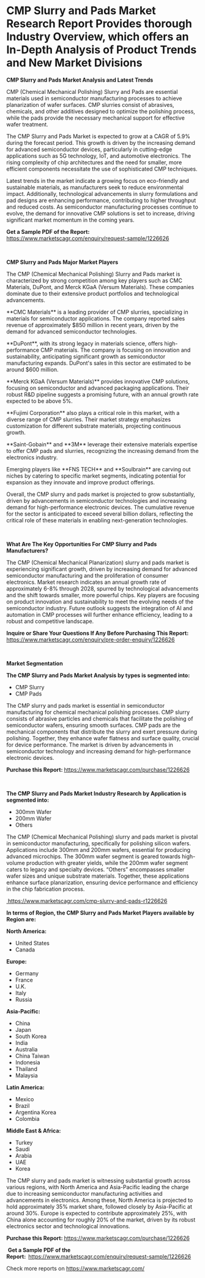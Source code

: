 <p><h1>CMP Slurry and Pads Market Research Report Provides thorough Industry Overview, which offers an In-Depth Analysis of Product Trends and New Market Divisions</h1></p><p><strong>CMP Slurry and Pads Market Analysis and Latest Trends</strong></p>
<p><p>CMP (Chemical Mechanical Polishing) Slurry and Pads are essential materials used in semiconductor manufacturing processes to achieve planarization of wafer surfaces. CMP slurries consist of abrasives, chemicals, and other additives designed to optimize the polishing process, while the pads provide the necessary mechanical support for effective wafer treatment.</p><p>The CMP Slurry and Pads Market is expected to grow at a CAGR of 5.9% during the forecast period. This growth is driven by the increasing demand for advanced semiconductor devices, particularly in cutting-edge applications such as 5G technology, IoT, and automotive electronics. The rising complexity of chip architectures and the need for smaller, more efficient components necessitate the use of sophisticated CMP techniques.</p><p>Latest trends in the market indicate a growing focus on eco-friendly and sustainable materials, as manufacturers seek to reduce environmental impact. Additionally, technological advancements in slurry formulations and pad designs are enhancing performance, contributing to higher throughput and reduced costs. As semiconductor manufacturing processes continue to evolve, the demand for innovative CMP solutions is set to increase, driving significant market momentum in the coming years.</p></p>
<p><strong>Get a Sample PDF of the Report:&nbsp;</strong> <a href="https://www.marketscagr.com/enquiry/request-sample/1226626?utm_campaign=3195&utm_medium=2&utm_source=Github&utm_content=ia&utm_term=06042025&utm_id=cmp-slurry-and-pads">https://www.marketscagr.com/enquiry/request-sample/1226626</a></p>
<p>&nbsp;</p>
<p><strong>CMP Slurry and Pads Major Market Players</strong></p>
<p><p>The CMP (Chemical Mechanical Polishing) Slurry and Pads market is characterized by strong competition among key players such as CMC Materials, DuPont, and Merck KGaA (Versum Materials). These companies dominate due to their extensive product portfolios and technological advancements.</p><p>**CMC Materials** is a leading provider of CMP slurries, specializing in materials for semiconductor applications. The company reported sales revenue of approximately $850 million in recent years, driven by the demand for advanced semiconductor technologies.</p><p>**DuPont**, with its strong legacy in materials science, offers high-performance CMP materials. The company is focusing on innovation and sustainability, anticipating significant growth as semiconductor manufacturing expands. DuPont's sales in this sector are estimated to be around $600 million.</p><p>**Merck KGaA (Versum Materials)** provides innovative CMP solutions, focusing on semiconductor and advanced packaging applications. Their robust R&D pipeline suggests a promising future, with an annual growth rate expected to be above 5%.</p><p>**Fujimi Corporation** also plays a critical role in this market, with a diverse range of CMP slurries. Their market strategy emphasizes customization for different substrate materials, projecting continuous growth.</p><p>**Saint-Gobain** and **3M** leverage their extensive materials expertise to offer CMP pads and slurries, recognizing the increasing demand from the electronics industry.</p><p>Emerging players like **FNS TECH** and **Soulbrain** are carving out niches by catering to specific market segments, indicating potential for expansion as they innovate and improve product offerings.</p><p>Overall, the CMP slurry and pads market is projected to grow substantially, driven by advancements in semiconductor technologies and increasing demand for high-performance electronic devices. The cumulative revenue for the sector is anticipated to exceed several billion dollars, reflecting the critical role of these materials in enabling next-generation technologies.</p></p>
<p>&nbsp;</p>
<p><strong>What Are The Key Opportunities For CMP Slurry and Pads Manufacturers?</strong></p>
<p><p>The CMP (Chemical Mechanical Planarization) slurry and pads market is experiencing significant growth, driven by increasing demand for advanced semiconductor manufacturing and the proliferation of consumer electronics. Market research indicates an annual growth rate of approximately 6-8% through 2028, spurred by technological advancements and the shift towards smaller, more powerful chips. Key players are focusing on product innovation and sustainability to meet the evolving needs of the semiconductor industry. Future outlook suggests the integration of AI and automation in CMP processes will further enhance efficiency, leading to a robust and competitive landscape.</p></p>
<p><strong>Inquire or Share Your Questions If Any Before Purchasing This Report:</strong> <a href="https://www.marketscagr.com/enquiry/pre-order-enquiry/1226626?utm_campaign=3195&utm_medium=2&utm_source=Github&utm_content=ia&utm_term=06042025&utm_id=cmp-slurry-and-pads">https://www.marketscagr.com/enquiry/pre-order-enquiry/1226626</a></p>
<p>&nbsp;</p>
<p><strong>Market Segmentation</strong></p>
<p><strong>The CMP Slurry and Pads Market Analysis by types is segmented into:</strong></p>
<p><ul><li>CMP Slurry</li><li>CMP Pads</li></ul></p>
<p><p>The CMP slurry and pads market is essential in semiconductor manufacturing for chemical mechanical polishing processes. CMP slurry consists of abrasive particles and chemicals that facilitate the polishing of semiconductor wafers, ensuring smooth surfaces. CMP pads are the mechanical components that distribute the slurry and exert pressure during polishing. Together, they enhance wafer flatness and surface quality, crucial for device performance. The market is driven by advancements in semiconductor technology and increasing demand for high-performance electronic devices.</p></p>
<p><strong>Purchase this Report:&nbsp;</strong><a href="https://www.marketscagr.com/purchase/1226626?utm_campaign=3195&utm_medium=2&utm_source=Github&utm_content=ia&utm_term=06042025&utm_id=cmp-slurry-and-pads">https://www.marketscagr.com/purchase/1226626</a></p>
<p>&nbsp;</p>
<p><strong>The CMP Slurry and Pads Market Industry Research by Application is segmented into:</strong></p>
<p><ul><li>300mm Wafer</li><li>200mm Wafer</li><li>Others</li></ul></p>
<p><p>The CMP (Chemical Mechanical Polishing) slurry and pads market is pivotal in semiconductor manufacturing, specifically for polishing silicon wafers. Applications include 300mm and 200mm wafers, essential for producing advanced microchips. The 300mm wafer segment is geared towards high-volume production with greater yields, while the 200mm wafer segment caters to legacy and specialty devices. “Others” encompasses smaller wafer sizes and unique substrate materials. Together, these applications enhance surface planarization, ensuring device performance and efficiency in the chip fabrication process.</p></p>
<p><a href="https://www.marketscagr.com/cmp-slurry-and-pads-r1226626?utm_campaign=3195&utm_medium=2&utm_source=Github&utm_content=ia&utm_term=06042025&utm_id=cmp-slurry-and-pads">&nbsp;https://www.marketscagr.com/cmp-slurry-and-pads-r1226626</a></p>
<p><strong>In terms of Region, the CMP Slurry and Pads Market Players available by Region are:</strong></p>
<p>
    <p> <strong> North America: </strong>
        <ul>
            <li>United States</li>
            <li>Canada</li>
        </ul>
        </p> 
    <p> <strong> Europe: </strong>
        <ul>
            <li>Germany</li>
            <li>France</li>
            <li>U.K.</li>
            <li>Italy</li>
            <li>Russia</li>
        </ul>
        </p> 
    <p> <strong> Asia-Pacific: </strong>
        <ul>
            <li>China</li>
            <li>Japan</li>
            <li>South Korea</li>
            <li>India</li>
            <li>Australia</li>
            <li>China Taiwan</li>
            <li>Indonesia</li>
            <li>Thailand</li>
            <li>Malaysia</li>
        </ul>
        </p> 
    <p> <strong> Latin America: </strong>
        <ul>
            <li>Mexico</li>
            <li>Brazil</li>
            <li>Argentina Korea</li>
            <li>Colombia</li>
        </ul>
        </p> 
    <p> <strong> Middle East & Africa: </strong>
        <ul>
            <li>Turkey</li>
            <li>Saudi</li>
            <li>Arabia</li>
            <li>UAE</li>
            <li>Korea</li>
        </ul>
    </p>
    </p>
<p><p>The CMP slurry and pads market is witnessing substantial growth across various regions, with North America and Asia-Pacific leading the charge due to increasing semiconductor manufacturing activities and advancements in electronics. Among these, North America is projected to hold approximately 35% market share, followed closely by Asia-Pacific at around 30%. Europe is expected to contribute approximately 25%, with China alone accounting for roughly 20% of the market, driven by its robust electronics sector and technological innovations.</p></p>
<p><strong>Purchase this Report: </strong><a href="https://www.marketscagr.com/purchase/1226626?utm_campaign=3195&utm_medium=2&utm_source=Github&utm_content=ia&utm_term=06042025&utm_id=cmp-slurry-and-pads">https://www.marketscagr.com/purchase/1226626</a></p>
<p>&nbsp;<strong>Get a Sample PDF of the Report:&nbsp;&nbsp;</strong><a href="https://www.marketscagr.com/enquiry/request-sample/1226626?utm_campaign=3195&utm_medium=2&utm_source=Github&utm_content=ia&utm_term=06042025&utm_id=cmp-slurry-and-pads">https://www.marketscagr.com/enquiry/request-sample/1226626</a></p>
<p><strong></strong></p>
<p>Check more reports on <a href="https://www.marketscagr.com/?utm_campaign=3195&utm_medium=2&utm_source=Github&utm_content=ia&utm_term=06042025&utm_id=cmp-slurry-and-pads">https://www.marketscagr.com/</a></p>